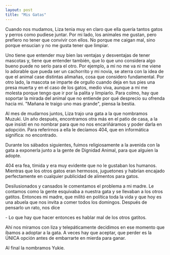 ```yaml
---
layout: post
title: "Mis Gatas"
---
```


Cuando nos mudamos, Liza tenia muy en claro que ella quería tantos gatos y
perros como pudiese juntar. Por mi lado, los animales me gustan, pero prefiero
no tener que convivir con ellos. No porque me caigan mal, sino porque ensucian
y no me gusta tener que limpiar.

Uno tiene que entender muy bien las ventajas y desventajas de tener mascotas y,
tiene que entender también, que lo que uno considera algo bueno puede no serlo
para el otro. Por ejemplo, a mi no me va ni me viene lo adorable que pueda ser
un cachorrito y mi novia, se aterra con la idea de que el animal case distintas
alimañas, cosa que considero fundamental. Por otro lado, la mascota se imparte
de orgullo cuando deja en tus pies una presa muerta y en el caso de los gatos,
medio viva, aunque a mi me molesta porque tengo que ir por la palita y
limpiarlo.  Para colmo, hay que soportar la mirada del animal que no entiende
por qué desprecio su ofrenda hacia mi. "Mañana le traigo uno mas grande",
piensa la bestia.

Al mes de mudarnos juntos, Liza trajo una gata a la que nombramos Muzuki. Un
año después, encontramos otra más en el patio de casa, a la que insistí en no
nombrar para que no nos encariñáramos y poder darla en adopción. Para
referirnos a ella le decíamos 404, que en informática significa: no encontrado.

Durante los sábados siguientes, fuimos religiosamente a la avenida con la gata
a exponerla junto a la gente de Dignidad Animal, para que alguien la adopte.

404 era fea, tímida y era muy evidente que no le gustaban los humanos. Mientras
que los otros gatos eran hermosos, juguetones y habrían encajado perfectamente
en cualquier publicidad de alimentos para gatos.

Desilusionados y cansados le comentamos el problema a mi madre. Le contamos
como la gente esquivaba a nuestra gata y se llevaban a los otros gatitos.
Entonces mi madre, que militó en política toda la vida y que hoy es una abuela
que nos invita a comer todos los domingos. Después de pensarlo un rato, nos
dice

\- Lo que hay que hacer entonces es hablar mal de los otros gatitos.

Ahí nos miramos con liza y telepáticamente decidimos en ese momento que íbamos
a adoptar a la gata. A veces hay que aceptar, que perder es la ÚNICA opción
antes de embarrarte en mierda para ganar.

Al final la nombramos Yukie.
